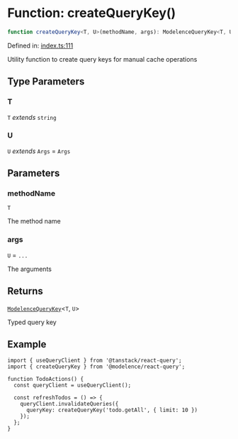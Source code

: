# Function: createQueryKey()

```ts
function createQueryKey<T, U>(methodName, args): ModelenceQueryKey<T, U>;
```

Defined in: [index.ts:111](https://github.com/modelence/modelence/blob/547809fbbcff63781846ff984ba0b041aed1344a/packages/react-query/src/index.ts#L111)

Utility function to create query keys for manual cache operations

## Type Parameters

### T

`T` *extends* `string`

### U

`U` *extends* `Args` = `Args`

## Parameters

### methodName

`T`

The method name

### args

`U` = `...`

The arguments

## Returns

[`ModelenceQueryKey`](/docs/api-reference/@modelence/react-query/type-aliases/ModelenceQueryKey.md)\<`T`, `U`\>

Typed query key

## Example

```tsx
import { useQueryClient } from '@tanstack/react-query';
import { createQueryKey } from '@modelence/react-query';

function TodoActions() {
  const queryClient = useQueryClient();
  
  const refreshTodos = () => {
    queryClient.invalidateQueries({ 
      queryKey: createQueryKey('todo.getAll', { limit: 10 }) 
    });
  };
}
```
